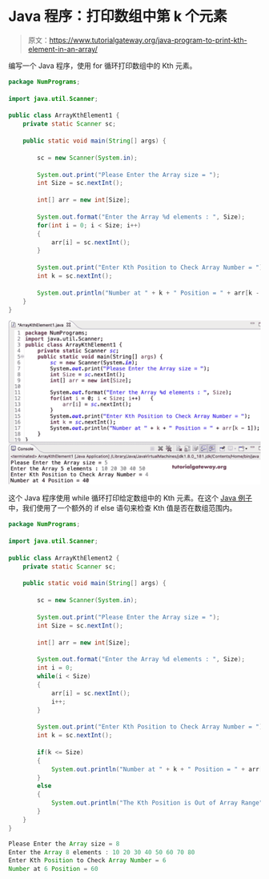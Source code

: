 # Java 程序：打印数组中第 k 个元素

> 原文：<https://www.tutorialgateway.org/java-program-to-print-kth-element-in-an-array/>

编写一个 Java 程序，使用 for 循环打印数组中的 Kth 元素。

```java
package NumPrograms;

import java.util.Scanner;

public class ArrayKthElement1 {
	private static Scanner sc;

	public static void main(String[] args) {

		sc = new Scanner(System.in);

		System.out.print("Please Enter the Array size = ");
		int Size = sc.nextInt();

		int[] arr = new int[Size];

		System.out.format("Enter the Array %d elements : ", Size);
		for(int i = 0; i < Size; i++) 
		{
			arr[i] = sc.nextInt();
		}

		System.out.print("Enter Kth Position to Check Array Number = ");
		int k = sc.nextInt();

		System.out.println("Number at " + k + " Position = " + arr[k - 1]);
	}
}
```

![Java Program to Print Kth element in an Array](img/3077ded89bb888010976e0ceb8727c5e.png)

这个 Java 程序使用 while 循环打印给定数组中的 Kth 元素。在这个 [Java 例子](https://www.tutorialgateway.org/learn-java-programs/)中，我们使用了一个额外的 if else 语句来检查 Kth 值是否在数组范围内。

```java
package NumPrograms;

import java.util.Scanner;

public class ArrayKthElement2 {
	private static Scanner sc;

	public static void main(String[] args) {

		sc = new Scanner(System.in);

		System.out.print("Please Enter the Array size = ");
		int Size = sc.nextInt();

		int[] arr = new int[Size];

		System.out.format("Enter the Array %d elements : ", Size);
		int i = 0; 
		while(i < Size) 
		{
			arr[i] = sc.nextInt();
			i++;
		}

		System.out.print("Enter Kth Position to Check Array Number = ");
		int k = sc.nextInt();

		if(k <= Size)
		{
			System.out.println("Number at " + k + " Position = " + arr[k - 1]);
		}
		else
		{
			System.out.println("The Kth Position is Out of Array Range");
		}
	}
}
```

```java
Please Enter the Array size = 8
Enter the Array 8 elements : 10 20 30 40 50 60 70 80
Enter Kth Position to Check Array Number = 6
Number at 6 Position = 60
```